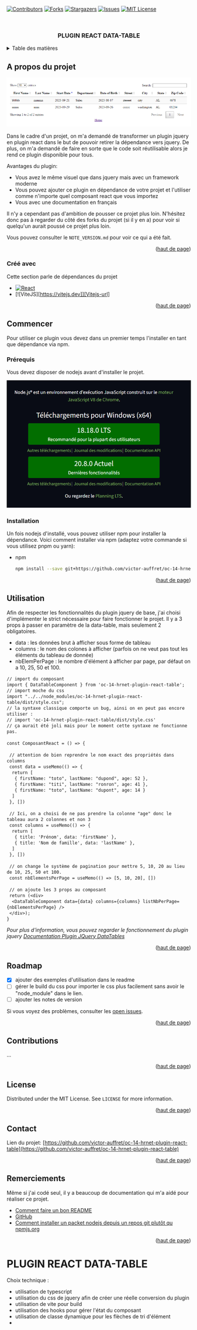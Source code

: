 <!-- Improved compatibility of back to top link: See: https://github.com/othneildrew/Best-README-Template/pull/73 -->
<a name="readme-top"></a>
<!--
*** Thanks for checking out the Best-README-Template. If you have a suggestion
*** that would make this better, please fork the repo and create a pull request
*** or simply open an issue with the tag "enhancement".
*** Don't forget to give the project a star!
*** Thanks again! Now go create something AMAZING! :D
-->

<!-- PROJECT SHIELDS -->
<!--
*** I'm using markdown "reference style" links for readability.
*** Reference links are enclosed in brackets [ ] instead of parentheses ( ).
*** See the bottom of this document for the declaration of the reference variables
*** for contributors-url, forks-url, etc. This is an optional, concise syntax you may use.
*** https://www.markdownguide.org/basic-syntax/#reference-style-links
-->
[![Contributors][contributors-shield]][contributors-url]
[![Forks][forks-shield]][forks-url]
[![Stargazers][stars-shield]][stars-url]
[![Issues][issues-shield]][issues-url]
[![MIT License][license-shield]][license-url]

<!-- PROJECT LOGO -->
<br />
<div align="center">
  <h3 align="center">PLUGIN REACT DATA-TABLE</h3>
</div>

<!-- TABLE OF CONTENTS -->
<details>
  <summary>Table des matières</summary>
  <ol>
    <li>
      <a href="#a-propos-du-projet">A propos du projet</a>
      <ul>
        <li><a href="#créé-avec">Créé avec</a></li>
      </ul>
    </li>
    <li>
      <a href="#commencer">Commencer</a>
      <ul>
        <li><a href="#prérequis">Prerequis</a></li>
        <li><a href="#installation">Installation</a></li>
      </ul>
    </li>
    <li><a href="#utilisation">Utilisation</a></li>
    <li><a href="#roadmap">Roadmap</a></li>
    <li><a href="#contributions">Contributions</a></li>
    <li><a href="#license">License</a></li>
    <li><a href="#contact">Contact</a></li>
    <li><a href="#remerciements">Remerciements</a></li>
  </ol>
</details>



<!-- ABOUT THE PROJECT -->
## A propos du projet

[![Data Table][data-table-screenshot]](https://github.com/victor-auffret/oc-14-hrnet-plugin-react-table)

Dans le cadre d'un projet, on m'a demandé de transformer un plugin jquery en plugin react dans le but de pouvoir retirer la dépendance vers jquery.
De plus, on m'a demandé de faire en sorte que le code soit réutilisable alors je rend ce plugin disponible pour tous. 

Avantages du plugin:
* Vous avez le même visuel que dans jquery mais avec un framework moderne
* Vous pouvez ajouter ce plugin en dépendance de votre projet et l'utiliser comme n'importe quel composant react que vous importez
* Vous avec une documentation en français

Il n'y a cependant pas d'ambition de pousser ce projet plus loin. N'hésitez donc pas à regarder du côté des forks du projet (si il y en a) pour voir si quelqu'un aurait poussé ce projet plus loin.

Vous pouvez consulter le `NOTE_VERSION.md` pour voir ce qui a été fait.

<p align="right">(<a href="#readme-top">haut de page</a>)</p>



### Créé avec 

Cette section parle de dépendances du projet

* [![React][React.js]][React-url]
* [![ViteJS][https://vitejs.dev]][Vitejs-url]

<p align="right">(<a href="#readme-top">haut de page</a>)</p>



<!-- GETTING STARTED -->
## Commencer

Pour utiliser ce plugin vous devez dans un premier temps l'installer en tant que dépendance via npm. 

### Prérequis

Vous devez disposer de nodejs avant d'installer le projet.

[![Node JS][node-js-screenshot]](https://nodejs.org/fr)


### Installation

Un fois nodejs d'installé, vous pouvez utiliser npm pour installer la dépendance.
Voici comment installer via npm (adaptez votre commande si vous utilisez pnpm ou yarn): 
* npm
  ```sh
  npm install --save git+https://github.com/victor-auffret/oc-14-hrnet-plugin-react-table.git#main
  ```

<p align="right">(<a href="#readme-top">haut de page</a>)</p>


<!-- USAGE EXAMPLES -->
## Utilisation

Afin de respecter les fonctionnalités du plugin jquery de base, 
j'ai choisi d'implémenter le strict nécessaire pour faire fonctionner le projet.
Il y a 3 props à passer en paramètre de la data-table, mais seulement 2 obligatoires.

* data : les données brut à afficher sous forme de tableau
* columns : le nom des colones à afficher (parfois on ne veut pas tout les éléments du tableau de donnée)
* nbElemPerPage : le nombre d'élément à afficher par page, par défaut on a 10, 25, 50 et 100.

```tsx
// import du composant
import { DataTableComponent } from 'oc-14-hrnet-plugin-react-table';
// import moche du css 
import "../../node_modules/oc-14-hrnet-plugin-react-table/dist/style.css";
// la syntaxe classique comporte un bug, ainsi on en peut pas encore utiliser : 
// import 'oc-14-hrnet-plugin-react-table/dist/style.css'
// ça aurait été joli mais pour le moment cette syntaxe ne fonctionne pas.

const ComposantReact = () => {

 // attention de bien reprendre le nom exact des propriétés dans columns
 const data = useMemo(() => {
  return [
   { firstName: "toto", lastName: "dupond", age: 52 },
   { firstName: "titi", lastName: "ronron", age: 41 },
   { firstName: "toto", lastName: "dupont", age: 14 }
  ]
 }, [])

 // Ici, on a choisi de ne pas prendre la colonne "age" donc le tableau aura 2 colonnes et non 3
 const columns = useMemo(() => {
  return [
   { title: 'Prénom', data: 'firstName' },
   { title: 'Nom de famille', data: 'lastName' },
  ]
 }, [])

 // on change le système de pagination pour mettre 5, 10, 20 au lieu de 10, 25, 50 et 100.
 const nbElementsPerPage = useMemo(() => [5, 10, 20], [])

 // on ajoute les 3 props au composant
 return (<div>
  <DataTableComponent data={data} columns={columns} listNbPerPage={nbElementsPerPage} />
 </div>);
}
```

_Pour plus d'information, vous pouvez regarder le fonctionnement du plugin jquery [Documentation Plugin JQuery DataTables](https://github.com/DataTables/DataTables)_

<p align="right">(<a href="#readme-top">haut de page</a>)</p>


<!-- ROADMAP -->
## Roadmap

- [x] ajouter des exemples d'utilisation dans le readme
- [ ] gérer le build du css pour importer le css plus facilement sans avoir le "node_module" dans le lien.
- [ ] ajouter les notes de version

Si vous voyez des problèmes, consulter les [open issues](https://github.com/victor-auffret/oc-14-hrnet-plugin-react-table/issues).

<p align="right">(<a href="#readme-top">haut de page</a>)</p>


<!-- CONTRIBUTING -->
## Contributions

...

<p align="right">(<a href="#readme-top">haut de page</a>)</p>



<!-- LICENSE -->
## License

Distributed under the MIT License. See `LICENSE` for more information.

<p align="right">(<a href="#readme-top">haut de page</a>)</p>


<!-- CONTACT -->
## Contact

<!-- Your Name - [@your_twitter](https://twitter.com/your_username) - email@example.com -->

Lien du projet: [https://github.com/victor-auffret/oc-14-hrnet-plugin-react-table](https://github.com/victor-auffret/oc-14-hrnet-plugin-react-table)

<p align="right">(<a href="#readme-top">haut de page</a>)</p>


<!-- ACKNOWLEDGMENTS -->
## Remerciements

Même si j'ai codé seul, il y a beaucoup de documentation qui m'a aidé pour réaliser ce projet.

* [Comment faire un bon README](https://github.com/othneildrew/Best-README-Template)
* [GitHub](https://github.com)
* [Comment installer un packet nodejs depuis un repos git plutôt qu npmjs.org](https://linux.how2shout.com/how-to-install-a-npm-package-directly-from-github)

<p align="right">(<a href="#readme-top">haut de page</a>)</p>



<!-- MARKDOWN LINKS & IMAGES -->
<!-- https://www.markdownguide.org/basic-syntax/#reference-style-links -->
[contributors-shield]: https://img.shields.io/github/contributors/victor-auffret/oc-14-hrnet-plugin-react-table.svg?style=for-the-badge
[contributors-url]: https://github.com/victor-auffret/oc-14-hrnet-plugin-react-table/graphs/contributors
[forks-shield]: https://img.shields.io/github/forks/victor-auffret/oc-14-hrnet-plugin-react-table.svg?style=for-the-badge
[forks-url]: https://github.com/victor-auffret/oc-14-hrnet-plugin-react-table/network/members
[stars-shield]: https://img.shields.io/github/stars/victor-auffret/oc-14-hrnet-plugin-react-table.svg?style=for-the-badge
[stars-url]: https://github.com/victor-auffret/oc-14-hrnet-plugin-react-table/stargazers
[issues-shield]: https://img.shields.io/github/issues/victor-auffret/oc-14-hrnet-plugin-react-table.svg?style=for-the-badge
[issues-url]: https://github.com/victor-auffret/oc-14-hrnet-plugin-react-table/issues
[license-shield]: https://img.shields.io/github/license/victor-auffret/oc-14-hrnet-plugin-react-table.svg?style=for-the-badge
[license-url]: https://github.com/victor-auffret/oc-14-hrnet-plugin-react-table/blob/master/LICENSE
[data-table-screenshot]: img/screen1.png
[node-js-screenshot]: img/nodejs.png
[React.js]: https://img.shields.io/badge/React-20232A?style=for-the-badge&logo=react&logoColor=61DAFB
[React-url]: https://reactjs.org/
[ViteJS]: https://vitejs.dev/


# PLUGIN REACT DATA-TABLE

Choix technique : 

- utilisation de typescript 
- utilisation du css de jquery afin de créer une réelle conversion du plugin 
- utilisation de vite pour build 
- utilisation des hooks pour gérer l'état du composant 
- utilisation de classe dynamique pour les flèches de tri d'élément 
- 
